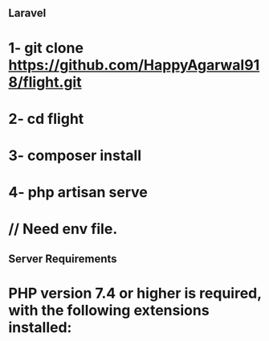 ## Laravel

# 1- git clone https://github.com/HappyAgarwal918/flight.git
# 2- cd flight
# 3- composer install
# 4- php artisan serve

# // Need env file.

## Server Requirements

# PHP version 7.4 or higher is required, with the following extensions installed: